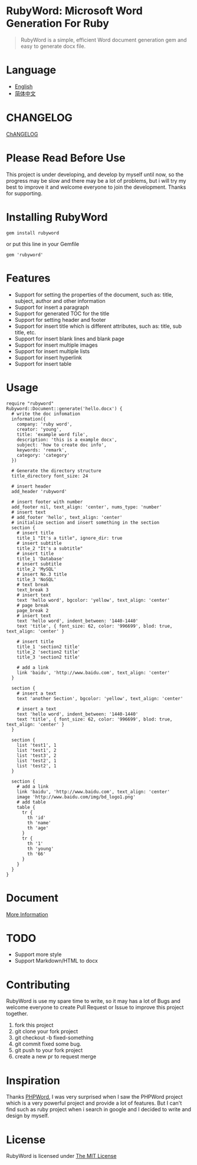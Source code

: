 # RubyWord: Microsoft Word Generation For Ruby
> RubyWord is a simple, efficient Word document generation gem and easy to generate docx file.

# Language
* [English](README.md)
* [简体中文](README.cn.md)

# CHANGELOG
[ChANGELOG](CHANGELOG.md)

# Please Read Before Use
This project is under developing, and develop by myself until now, so the progress may be slow and there may be a lot of problems, but i will try my best to improve it and welcome everyone to join the development. Thanks for supporting.

# Installing RubyWord
```
gem install rubyword
```
or put this line in your Gemfile
```
gem 'rubyword'
```
# Features
+ Support for setting the properties of the document, such as: title, subject, author and other information
+ Support for insert a paragraph
+ Support for generated TOC for the title
+ Support for setting header and footer
+ Support for insert title which is different attributes, such as: title, sub title, etc.
+ Support for insert blank lines and blank page
+ Support for insert multiple images 
+ Support for insert multiple lists 
+ Support for insert hyperlink 
+ Support for insert table
# Usage
```
require "rubyword"
Rubyword::Document::generate('hello.docx') {
  # write the doc infomation
  information({
    company: 'ruby word',
    creator: 'young',
    title: 'example word file',
    description: 'this is a example docx',
    subject: 'how to create doc info',
    keywords: 'remark',
    category: 'category'
  })
  
  # Generate the directory structure
  title_directory font_size: 24

  # insert header
  add_header 'rubyword'

  # insert footer with number
  add_footer nil, text_align: 'center', nums_type: 'number'
  # insert text
  # add_footer 'hello', text_align: 'center'
  # initialize section and insert something in the section
  section {
    # insert title
    title_1 "It's a title", ignore_dir: true 
    # insert subtitle
    title_2 "It's a subtitle"
    # insert title
    title_1 'Database'
    # insert subtitle
    title_2 'MySQL'
    # insert No.3 title
    title_3 'NoSQL'
    # text break
    text_break 3
    # insert text
    text 'hello word', bgcolor: 'yellow', text_align: 'center'
    # page break
    page_break 2
    # insert text
    text 'hello word', indent_between: '1440-1440'
    text 'title', { font_size: 62, color: '996699', blod: true, text_align: 'center' }

    # insert title
    title_1 'section2 title'
    title_2 'section2 title'
    title_3 'section2 title'

    # add a link
    link 'baidu', 'http://www.baidu.com', text_align: 'center'
  }

  section {
    # insert a text
    text 'another Section', bgcolor: 'yellow', text_align: 'center'

    # insert a text
    text 'hello word', indent_between: '1440-1440'
    text 'title', { font_size: 62, color: '996699', blod: true, text_align: 'center' }
  }

  section {
    list 'test1', 1
    list 'test1', 2
    list 'test3', 2
    list 'test2', 1
    list 'test2', 1
  }

  section {
    # add a link
    link 'baidu', 'http://www.baidu.com', text_align: 'center'
    image 'http://www.baidu.com/img/bd_logo1.png'
    # add table
    table {
      tr {
        th 'id'
        th 'name'
        th 'age'
      }
      tr {
        th '1'
        th 'young'
        th '66'
      }
    }
  }
}
```
# Document
[More Information](doc/README.md)

# TODO
+ Support more style
+ Support Markdown/HTML to docx

# Contributing
RubyWord is use my spare time to write, so it may has a lot of Bugs and welcome everyone to create Pull Request or Issue to improve this project together.
1. fork this project
2. git clone your fork project
3. git checkout -b fixed-something
4. git commit fixed some bug.
5. git push to your fork project
6. create a new pr to request merge

# Inspiration
Thanks [PHPWord](https://github.com/PHPOffice/PHPWord), I was very surprised when I saw the PHPWord project which is a very powerful project and provide a lot of features. But I can't find such as ruby project when i search in google and I decided to write and design by myself.

# License
RubyWord is licensed under [The MIT License](LICENSE)